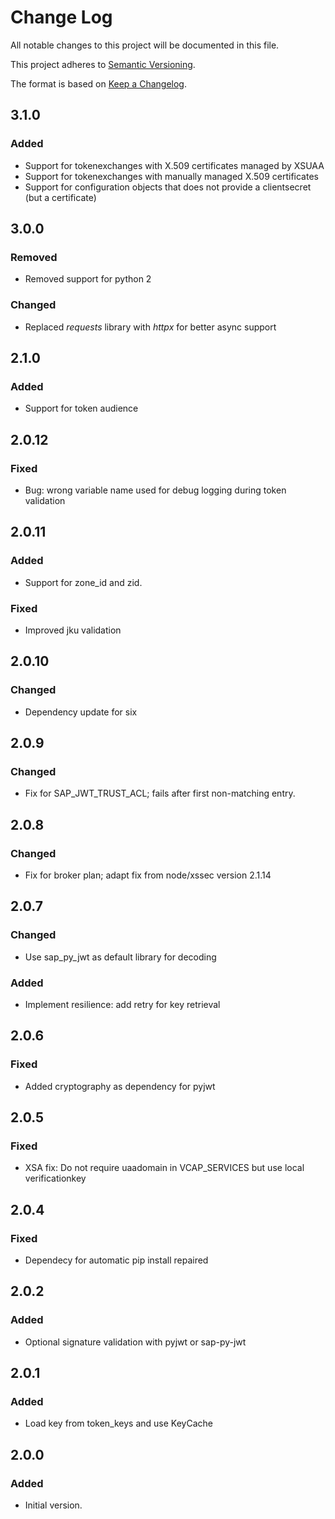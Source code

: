 # Change Log
All notable changes to this project will be documented in this file.

This project adheres to [Semantic Versioning](http://semver.org/).

The format is based on [Keep a Changelog](http://keepachangelog.com/).

## 3.1.0
### Added
	
- Support for tokenexchanges with X.509 certificates managed by XSUAA
- Support for tokenexchanges with manually managed X.509 certificates
- Support for configuration objects that does not provide a clientsecret (but a certificate)

## 3.0.0
### Removed
- Removed support for python 2

### Changed
- Replaced *requests* library with *httpx* for better async support

## 2.1.0

### Added
- Support for token audience

## 2.0.12

### Fixed
- Bug: wrong variable name used for debug logging during token validation

## 2.0.11

### Added
- Support for zone_id and zid.

### Fixed
- Improved jku validation

## 2.0.10

### Changed
- Dependency update for six

## 2.0.9

### Changed
- Fix for SAP_JWT_TRUST_ACL; fails after first non-matching entry.

## 2.0.8

### Changed
- Fix for broker plan; adapt fix from node/xssec version 2.1.14

## 2.0.7

### Changed
- Use sap_py_jwt as default library for decoding

### Added
- Implement resilience: add retry for key retrieval

## 2.0.6

### Fixed
- Added cryptography as dependency for pyjwt

## 2.0.5

### Fixed
- XSA fix: Do not require uaadomain in VCAP_SERVICES but use local verificationkey

## 2.0.4

### Fixed
- Dependecy for automatic pip install repaired

## 2.0.2

### Added
- Optional signature validation with pyjwt or sap-py-jwt

## 2.0.1

### Added
- Load key from token_keys and use KeyCache

## 2.0.0

### Added
- Initial version.
